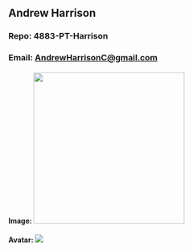 ## Andrew Harrison
### Repo: 4883-PT-Harrison
### Email: AndrewHarrisonC@gmail.com
#### Image: <img src="https://imgur.com/a/Ncs27Jq" width="300">
#### Avatar: ![](https://i.pinimg.com/originals/86/e0/9f/86e09f7328ffd9d45ab319cc0b3e7c9d.png)
